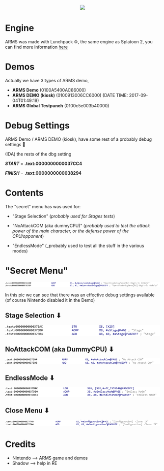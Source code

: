  <p align="center"><img src="http://nintenfan.com/wp-content/uploads/2017/01/Arms-Game-Logo-for-Nintendo-Switch.png"><br />
  </p>

# Engine

ARMS was made with Lunchpack ⚙, the same engine as Splatoon 2, you can find more information [here](https://wiki.oatmealdome.me/Category:LunchPack_(Engine))

# Demos

Actually we have 3 types of ARMS demo,

- **ARMS Demo** (0100A5400AC86000)
- **ARMS DEMO (kiosk)** (0100913006CC6000) (DATE TIME: 2017-09-04T01:49:19)
- **ARMS Global Testpunch** (0100c5e003b40000) 

# Debug Settings

ARMS Demo / ARMS DEMO (kiosk), have some rest of a probably debug settings 🔧

(IDA) the rests of the dbg setting

***START*** = **.text:0000000000037CC4**

***FINISH*** = **.text:0000000000038294**

# Contents

The "secret" menu has was used for:

- "Stage Selection" (_probably used for Stages tests_)

- "NoAttackCOM (aka dummyCPU)" (_probably used to test the attack power of the main character, or the defense power of the CPU/opponent_)

- "EndlessMode" (_probably used to test all the stuff in the various modes)


# "Secret Menu" 

 <p align="center"><img src="https://github.com/CrustySean/ARMS-RE/blob/master/Contents/debug_settings1.png"><br />
  </p>
  
  In this pic we can see that there was an effective debug settings available (of course Nintendo disabled it in the Demo)
  
  
  ## Stage Selection ⬇
  
   <p align="center"><img src="https://github.com/CrustySean/ARMS-RE/blob/master/Contents/debug_settings3.png"><br />
  </p>
  
  
  ## NoAttackCOM (aka DummyCPU) ⬇
  
  <p align="center"><img src="https://github.com/CrustySean/ARMS-RE/blob/master/Contents/debug_settings5.png"><br />
  </p>
  
  
  ## EndlessMode ⬇
  
  <p align="center"><img src="https://github.com/CrustySean/ARMS-RE/blob/master/Contents/debug_settings4.png"><br />
  </p>


 ## Close Menu ⬇
 
  <p align="center"><img src="https://github.com/CrustySean/ARMS-RE/blob/master/Contents/debug_settings2.png"><br />
  </p>
  
  # Credits
  
  - Nintendo --> ARMS game and demos
  - Shadow --> help in RE
